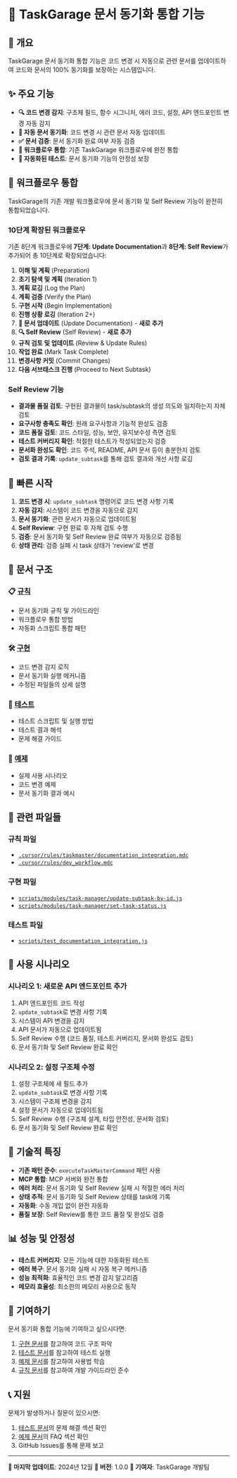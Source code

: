 # 📝 TaskGarage 문서 동기화 통합 기능

## 🎯 개요

TaskGarage 문서 동기화 통합 기능은 코드 변경 시 자동으로 관련 문서를 업데이트하여 코드와 문서의 100% 동기화를 보장하는 시스템입니다.

## ✨ 주요 기능

- **🔍 코드 변경 감지**: 구조체 필드, 함수 시그니처, 에러 코드, 설정, API 엔드포인트 변경 자동 감지
- **📝 자동 문서 동기화**: 코드 변경 시 관련 문서 자동 업데이트
- **✅ 문서 검증**: 문서 동기화 완료 여부 자동 검증
- **🔄 워크플로우 통합**: 기존 TaskGarage 워크플로우에 완전 통합
- **🧪 자동화된 테스트**: 문서 동기화 기능의 안정성 보장

## 🔄 워크플로우 통합

TaskGarage의 기존 개발 워크플로우에 문서 동기화 및 Self Review 기능이 완전히 통합되었습니다.

### 10단계 확장된 워크플로우

기존 8단계 워크플로우에 **7단계: Update Documentation**과 **8단계: Self Review**가 추가되어 총 10단계로 확장되었습니다:

1. **이해 및 계획** (Preparation)
2. **초기 탐색 및 계획** (Iteration 1)
3. **계획 로깅** (Log the Plan)
4. **계획 검증** (Verify the Plan)
5. **구현 시작** (Begin Implementation)
6. **진행 상황 로깅** (Iteration 2+)
7. **📝 문서 업데이트** (Update Documentation) - **새로 추가**
8. **🔍 Self Review** (Self Review) - **새로 추가**
9. **규칙 검토 및 업데이트** (Review & Update Rules)
10. **작업 완료** (Mark Task Complete)
11. **변경사항 커밋** (Commit Changes)
12. **다음 서브태스크 진행** (Proceed to Next Subtask)

### Self Review 기능

- **결과물 품질 검토**: 구현된 결과물이 task/subtask의 생성 의도와 일치하는지 자체 검토
- **요구사항 충족도 확인**: 원래 요구사항과 기능적 완성도 검증
- **코드 품질 검토**: 코드 스타일, 성능, 보안, 유지보수성 측면 검토
- **테스트 커버리지 확인**: 적절한 테스트가 작성되었는지 검증
- **문서화 완성도 확인**: 코드 주석, README, API 문서 등이 충분한지 검토
- **검토 결과 기록**: `update_subtask`를 통해 검토 결과와 개선 사항 로깅

## 🚀 빠른 시작

1. **코드 변경 시**: `update_subtask` 명령어로 코드 변경 사항 기록
2. **자동 감지**: 시스템이 코드 변경을 자동으로 감지
3. **문서 동기화**: 관련 문서가 자동으로 업데이트됨
4. **Self Review**: 구현 완료 후 자체 검토 수행
5. **검증**: 문서 동기화 및 Self Review 완료 여부가 자동으로 검증됨
6. **상태 관리**: 검증 실패 시 task 상태가 'review'로 변경

## 📁 문서 구조

### 📋 [규칙](./rules/README.md)
- 문서 동기화 규칙 및 가이드라인
- 워크플로우 통합 방법
- 자동화 스크립트 통합 패턴

### 🛠️ [구현](./implementation/README.md)
- 코드 변경 감지 로직
- 문서 동기화 실행 메커니즘
- 수정된 파일들의 상세 설명

### 🧪 [테스트](./testing/README.md)
- 테스트 스크립트 및 실행 방법
- 테스트 결과 해석
- 문제 해결 가이드

### 📖 [예제](./examples/README.md)
- 실제 사용 시나리오
- 코드 변경 예제
- 문서 동기화 결과 예시

## 🔗 관련 파일들

### 규칙 파일
- [`.cursor/rules/taskmaster/documentation_integration.mdc`](../../.cursor/rules/taskmaster/documentation_integration.mdc)
- [`.cursor/rules/dev_workflow.mdc`](../../.cursor/rules/dev_workflow.mdc)

### 구현 파일
- [`scripts/modules/task-manager/update-subtask-by-id.js`](../../scripts/modules/task-manager/update-subtask-by-id.js)
- [`scripts/modules/task-manager/set-task-status.js`](../../scripts/modules/task-manager/set-task-status.js)

### 테스트 파일
- [`scripts/test_documentation_integration.js`](../../scripts/test_documentation_integration.js)

## 🎯 사용 시나리오

### 시나리오 1: 새로운 API 엔드포인트 추가
1. API 엔드포인트 코드 작성
2. `update_subtask`로 변경 사항 기록
3. 시스템이 API 변경을 감지
4. API 문서가 자동으로 업데이트됨
5. Self Review 수행 (코드 품질, 테스트 커버리지, 문서화 완성도 검토)
6. 문서 동기화 및 Self Review 완료 확인

### 시나리오 2: 설정 구조체 수정
1. 설정 구조체에 새 필드 추가
2. `update_subtask`로 변경 사항 기록
3. 시스템이 구조체 변경을 감지
4. 설정 문서가 자동으로 업데이트됨
5. Self Review 수행 (구조체 설계, 타입 안전성, 문서화 검토)
6. 문서 동기화 및 Self Review 완료 확인

## 🔧 기술적 특징

- **기존 패턴 준수**: `executeTaskMasterCommand` 패턴 사용
- **MCP 통합**: MCP 서버와 완전 통합
- **에러 처리**: 문서 동기화 및 Self Review 실패 시 적절한 에러 처리
- **상태 추적**: 문서 동기화 및 Self Review 상태를 task에 기록
- **자동화**: 수동 개입 없이 완전 자동화
- **품질 보장**: Self Review를 통한 코드 품질 및 완성도 검증

## 📊 성능 및 안정성

- **테스트 커버리지**: 모든 기능에 대한 자동화된 테스트
- **에러 복구**: 문서 동기화 실패 시 자동 복구 메커니즘
- **성능 최적화**: 효율적인 코드 변경 감지 알고리즘
- **메모리 효율성**: 최소한의 메모리 사용으로 동작

## 🤝 기여하기

문서 동기화 통합 기능에 기여하고 싶으시다면:

1. [구현 문서](./implementation/README.md)를 참고하여 코드 구조 파악
2. [테스트 문서](./testing/README.md)를 참고하여 테스트 실행
3. [예제 문서](./examples/README.md)를 참고하여 사용법 학습
4. [규칙 문서](./rules/README.md)를 참고하여 개발 가이드라인 준수

## 📞 지원

문제가 발생하거나 질문이 있으시면:

1. [테스트 문서](./testing/README.md)의 문제 해결 섹션 확인
2. [예제 문서](./examples/README.md)의 FAQ 섹션 확인
3. GitHub Issues를 통해 문제 보고

---

**📝 마지막 업데이트**: 2024년 12월
**🔄 버전**: 1.0.0
**👥 기여자**: TaskGarage 개발팀
